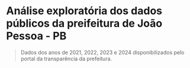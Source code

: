 # Análise exploratória dos dados públicos da preifeitura de João Pessoa - PB

> Dados dos anos de 2021, 2022, 2023 e 2024 disponibilizados pelo portal da transparência da prefeitura.
